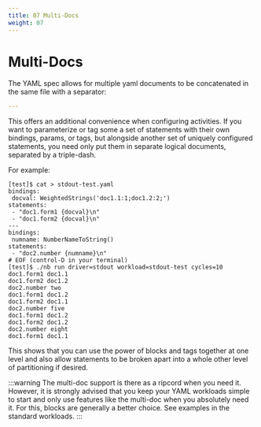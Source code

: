 ```yaml
---
title: 07 Multi-Docs
weight: 07
---
```


# Multi-Docs

The YAML spec allows for multiple yaml documents to be concatenated in the same file with a separator:

```yaml
---
```

This offers an additional convenience when configuring activities. If you want to parameterize or tag some a set of
statements with their own bindings, params, or tags, but alongside another set of uniquely configured statements, you
need only put them in separate logical documents, separated by a triple-dash.

For example:

```text
[test]$ cat > stdout-test.yaml
bindings:
 docval: WeightedStrings('doc1.1:1;doc1.2:2;')
statements:
 - "doc1.form1 {docval}\n"
 - "doc1.form2 {docval}\n"
---
bindings:
 numname: NumberNameToString()
statements:
 - "doc2.number {numname}\n"
# EOF (control-D in your terminal)
[test]$ ./nb run driver=stdout workload=stdout-test cycles=10
doc1.form1 doc1.1
doc1.form2 doc1.2
doc2.number two
doc1.form1 doc1.2
doc1.form2 doc1.1
doc2.number five
doc1.form1 doc1.2
doc1.form2 doc1.2
doc2.number eight
doc1.form1 doc1.1
```

This shows that you can use the power of blocks and tags together at one level and also allow statements to be broken
apart into a whole other level of partitioning if desired.

:::warning
The multi-doc support is there as a ripcord when you need it. However, it is strongly advised that you keep your YAML
workloads simple to start and only use features like the multi-doc when you absolutely need it. For this, blocks are
generally a better choice. See examples in the standard workloads.
:::
